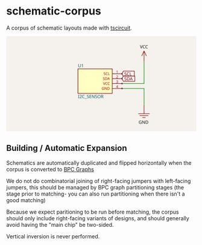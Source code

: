 # schematic-corpus

A corpus of schematic layouts made with [tscircuit](https://github.com/tscircuit/tscircuit).

![](./designs/__snapshots__/design001.circuit-schematic.snap.svg)

## Building / Automatic Expansion

Schematics are automatically duplicated and flipped horizontally when the corpus is converted to [BPC Graphs](https://github.com/tscircuit/bpc-graph)

We do not do combinatorial joining of right-facing jumpers with left-facing
jumpers, this should be managed by BPC graph partitioning stages (the stage
prior to matching- you can also run partitioning when there isn't a good matching)

Because we expect paritioning to be run before matching, the corpus should
only include right-facing variants of designs, and should generally avoid having
the "main chip" be two-sided.

Vertical inversion is never performed.
